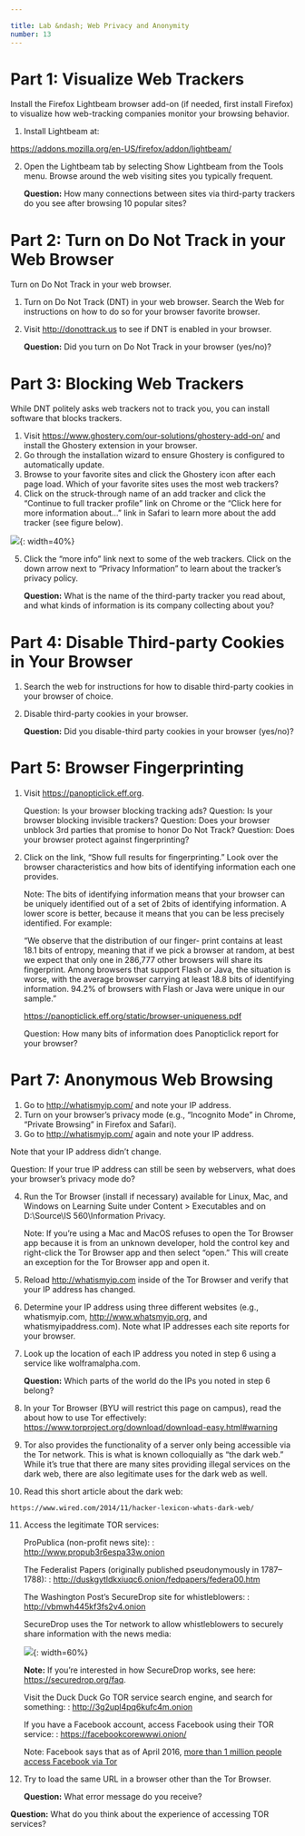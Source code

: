 ```yaml
---

title: Lab &ndash; Web Privacy and Anonymity
number: 13
---
```


# Part 1: Visualize Web Trackers

Install the Firefox Lightbeam browser add-on (if needed, first install Firefox) to visualize how web-tracking companies monitor your browsing behavior.

1.	Install Lightbeam at:

https://addons.mozilla.org/en-US/firefox/addon/lightbeam/

2.	Open the Lightbeam tab by selecting Show Lightbeam from the Tools menu. Browse around the web visiting sites you typically frequent. 

    **Question:** How many connections between sites via third-party trackers do you see after browsing 10 popular sites?
    
# Part 2: Turn on Do Not Track in your Web Browser

Turn on Do Not Track in your web browser.

1.	Turn on Do Not Track (DNT) in your web browser. Search the Web for instructions on how to do so for your browser favorite browser.

2.	Visit http://donottrack.us to see if DNT is enabled in your browser.

    **Question:** Did you turn on Do Not Track in your browser (yes/no)?
    
# Part 3: Blocking Web Trackers

While DNT politely asks web trackers not to track you, you can install software that blocks trackers. 

1.	Visit https://www.ghostery.com/our-solutions/ghostery-add-on/ and install the Ghostery extension in your browser.
2.	Go through the installation wizard to ensure Ghostery is configured to automatically update.
3.	Browse to your favorite sites and click the Ghostery icon after each page load. Which of your favorite sites uses the most web trackers?
4.	Click on the struck-through name of an add tracker and click the “Continue to full tracker profile” link on Chrome or the “Click here for more information about…” link in Safari to learn more about the add tracker (see figure below).

![](../images/lab_13_1.png){: width=40%}

5.	Click the “more info” link next to some of the web trackers. Click on the down arrow next to “Privacy Information” to learn about the tracker’s privacy policy. 

    **Question:** What is the name of the third-party tracker you read about, and what kinds of information is its company collecting about you? 
    
# Part 4: Disable Third-party Cookies in Your Browser

1.	Search the web for instructions for how to disable third-party cookies in your browser of choice.
2.	Disable third-party cookies in your browser.
    
    **Question:** Did you disable-third party cookies in your browser (yes/no)?
    
# Part 5: Browser Fingerprinting

1.	Visit https://panopticlick.eff.org.

    Question: Is your browser blocking tracking ads?
    Question: Is your browser blocking invisible trackers?
    Question: Does your browser unblock 3rd parties that promise to honor Do Not Track?
    Question: Does your browser protect against fingerprinting?

2.	Click on the link, “Show full results for fingerprinting.” Look over the browser characteristics and how bits of identifying information each one provides. 

    Note: The bits of identifying information means that your browser can be uniquely identified out of a set of 2bits of identifying information. A lower score is better, because it means that you can be less precisely identified. For example:

    “We observe that the distribution of our finger- print contains at least 18.1 bits of entropy, meaning that if we pick a browser at random, at best we expect that only one in 286,777 other browsers will share its fingerprint. Among browsers that support Flash or Java, the situation is worse, with the average browser carrying at least 18.8 bits of identifying information. 94.2% of browsers with Flash or Java were unique in our sample.”

    https://panopticlick.eff.org/static/browser-uniqueness.pdf 

    Question: How many bits of information does Panopticlick report for your browser?

# Part 7: Anonymous Web Browsing

1.	Go to http://whatismyip.com/ and note your IP address.
2.	Turn on your browser’s privacy mode (e.g., “Incognito Mode” in Chrome, “Private Browsing” in Firefox and Safari).
3.	Go to http://whatismyip.com/ again and note your IP address.

Note that your IP address didn’t change.

Question: If your true IP address can still be seen by webservers, what does your browser’s privacy mode do?

4.	Run the Tor Browser (install if necessary) available for Linux, Mac, and Windows on Learning Suite under Content > Executables and on D:\Source\IS 560\Information Privacy.

    Note: If you’re using a Mac and MacOS refuses to open the Tor Browser app because it is from an unknown developer, hold the control key and right-click the Tor Browser app and then select “open.” This will create an exception for the Tor Browser app and open it.

5.	Reload http://whatismyip.com inside of the Tor Browser and verify that your IP address has changed. 

6.	Determine your IP address using three different websites (e.g., whatismyip.com, http://www.whatsmyip.org, and whatismyipaddress.com). Note what IP addresses each site reports for your browser.

7.	Look up the location of each IP address you noted in step 6 using a service like wolframalpha.com.

    **Question:** Which parts of the world do the IPs you noted in step 6 belong?

8.	In your Tor Browser (BYU will restrict this page on campus), read the about how to use Tor effectively: https://www.torproject.org/download/download-easy.html#warning

9.	Tor also provides the functionality of a server only being accessible via the Tor network. This is what is known colloquially as “the dark web.” While it’s true that there are many sites providing illegal services on the dark web, there are also legitimate uses for the dark web as well.

10.	 Read this short article about the dark web:

    https://www.wired.com/2014/11/hacker-lexicon-whats-dark-web/ 
    
11.	Access the legitimate TOR services:

    ProPublica (non-profit news site):
    : http://www.propub3r6espa33w.onion

    The Federalist Papers (originally published pseudonymously in 1787–1788):
    : http://duskgytldkxiuqc6.onion/fedpapers/federa00.htm

    The Washington Post’s SecureDrop site for whistleblowers:
    : http://vbmwh445kf3fs2v4.onion

    SecureDrop uses the Tor network to allow whistleblowers to securely share information with the news media:

    ![](../images/lab_13_2.png){: width=60%}
    
    **Note:** If you’re interested in how SecureDrop works, see here: https://securedrop.org/faq.
    
    Visit the Duck Duck Go TOR service search engine, and search for something:
    : http://3g2upl4pq6kufc4m.onion 

    If you have a Facebook account, access Facebook using their TOR service:
    : https://facebookcorewwwi.onion/

    Note: Facebook says that as of April 2016, [more than 1 million people access Facebook via Tor](https://www.facebook.com/notes/facebook-over-tor/1-million-people-use-facebook-over-tor/865624066877648/)
    
12.	Try to load the same URL in a browser other than the Tor Browser. 

    **Question:** What error message do you receive?

**Question:** What do you think about the experience of accessing TOR services? 

